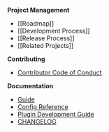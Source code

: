 **Project Management**
* [[Roadmap]]
* [[Development Process]]
* [[Release Process]]
* [[Related Projects]]

**Contributing**
* [Contributor Code of Conduct](https://github.com/vuejs/vue/wiki/Contributor-Code-of-Conduct)

**Documentation**
* [Guide](https://cli.vuejs.org/guide/)
* [Config Reference](https://cli.vuejs.org/config/)
* [Plugin Development Guide](https://cli.vuejs.org/dev-guide/plugin-dev.html)
* [CHANGELOG](https://github.com/vuejs/vue-cli/blob/dev/CHANGELOG.md)